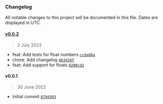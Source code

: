 ### Changelog

All notable changes to this project will be documented in this file. Dates are displayed in UTC.

#### [v0.0.2](https://github.com/johnie/seconds-to-timestamp/compare/v0.0.1...v0.0.2)

> 2 July 2022

- feat: Add tests for float numbers [`ccda08a`](https://github.com/johnie/seconds-to-timestamp/commit/ccda08a3c877943a32e2c369ec12b1ba206a6cb6)
- chore: Add changelog [`4b3426f`](https://github.com/johnie/seconds-to-timestamp/commit/4b3426f9fae69be57e75ed8b689c2382a8bff3b2)
- feat: Add support for floats [`0280cd2`](https://github.com/johnie/seconds-to-timestamp/commit/0280cd2c78804b3e12b292f76e5c42eeebdb364d)

#### v0.0.1

> 30 June 2022

- Initial commit [`879d503`](https://github.com/johnie/seconds-to-timestamp/commit/879d5032f6cbc19cc71c2489eca4bd2e6606b3d8)
